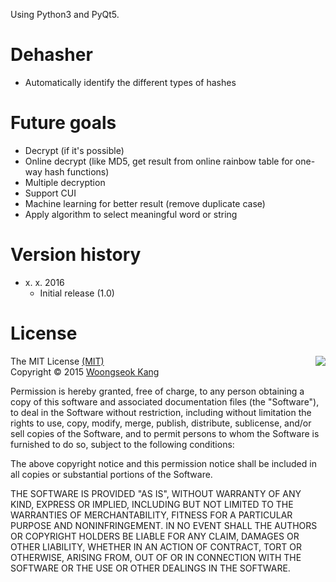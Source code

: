Using Python3 and PyQt5.

# Dehasher

- Automatically identify the different types of hashes

# Future goals

- Decrypt (if it's possible)
- Online decrypt (like MD5, get result from online rainbow table for one-way hash functions)
- Multiple decryption
- Support CUI
- Machine learning for better result (remove duplicate case)
- Apply algorithm to select meaningful word or string

# Version history

- x. x. 2016
  - Initial release (1.0)

# License

<img align="right" src="http://opensource.org/trademarks/opensource/OSI-Approved-License-100x137.png">
The MIT License <a href="https://opensource.org/licenses/MIT">(MIT)</a>
<br>Copyright © 2015 <a href="https://github.com/NephtywS">Woongseok Kang</a>

Permission is hereby granted, free of charge, to any person obtaining a copy of this software and associated documentation files (the "Software"), to deal in the Software without restriction, including without limitation the rights to use, copy, modify, merge, publish, distribute, sublicense, and/or sell copies of the Software, and to permit persons to whom the Software is furnished to do so, subject to the following conditions:

The above copyright notice and this permission notice shall be included in all copies or substantial portions of the Software.

THE SOFTWARE IS PROVIDED "AS IS", WITHOUT WARRANTY OF ANY KIND, EXPRESS OR IMPLIED, INCLUDING BUT NOT LIMITED TO THE WARRANTIES OF MERCHANTABILITY, FITNESS FOR A PARTICULAR PURPOSE AND NONINFRINGEMENT. IN NO EVENT SHALL THE AUTHORS OR COPYRIGHT HOLDERS BE LIABLE FOR ANY CLAIM, DAMAGES OR OTHER LIABILITY, WHETHER IN AN ACTION OF CONTRACT, TORT OR OTHERWISE, ARISING FROM, OUT OF OR IN CONNECTION WITH THE SOFTWARE OR THE USE OR OTHER DEALINGS IN THE SOFTWARE.

